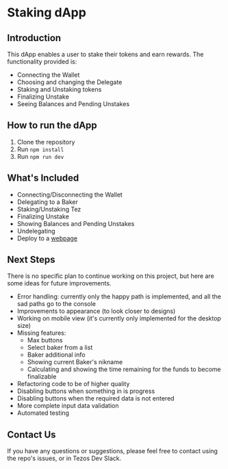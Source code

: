 # Staking dApp

## Introduction

This dApp enables a user to stake their tokens and earn rewards.
The functionality provided is:

- Connecting the Wallet
- Choosing and changing the Delegate
- Staking and Unstaking tokens
- Finalizing Unstake
- Seeing Balances and Pending Unstakes

## How to run the dApp

1. Clone the repository
2. Run `npm install`
3. Run `npm run dev`

## What's Included

- Connecting/Disconnecting the Wallet
- Delegating to a Baker
- Staking/Unstaking Tez
- Finalizing Unstake
- Showing Balances and Pending Unstakes
- Undelegating
- Deploy to a [webpage](https://montreal-stake-spice.pages.dev)

## Next Steps

There is no specific plan to continue working on this project, but here are some ideas for future improvements.

- Error handling: currently only the happy path is implemented, and all the sad paths go to the console
- Improvements to appearance (to look closer to designs)
- Working on mobile view (it's currently only implemented for the desktop size)
- Missing features:
  - Max buttons
  - Select baker from a list
  - Baker additional info
  - Showing current Baker's nikname
  - Calculating and showing the time remaining for the funds to become finalizable
- Refactoring code to be of higher quality
- Disabling buttons when something in is progress
- Disabling buttons when the required data is not entered
- More complete input data validation
- Automated testing

## Contact Us

If you have any questions or suggestions, please feel free to contact using the repo's issues, or in Tezos Dev Slack.
